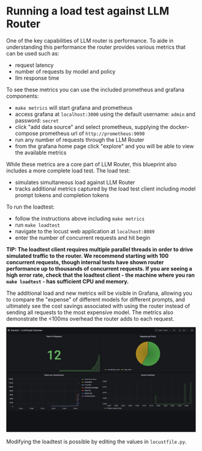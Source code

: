 # Running a load test against LLM Router

One of the key capabilities of LLM router is performance. To aide in understanding this performance the router provides various metrics that can be used such as:

- request latency
- number of requests by model and policy
- llm response time

To see these metrics you can use the included prometheus and grafana components:

- `make metrics` will start grafana and prometheus
- access grafana at `localhost:3000` using the default username: `admin` and password: `secret` 
- click "add data source" and select prometheus, supplying the docker-compose prometheus url of `http://prometheus:9090`
- run any number of requests through the LLM Router
- from the grafana home page click "explore" and you will be able to view the available metrics

While these metrics are a core part of LLM Router, this blueprint also includes a more complete load test. The load test:
- simulates simultaneous load against LLM Router
- tracks additional metrics captured by the load test client including model prompt tokens and completion tokens

To run the loadtest: 
- follow the instructions above including `make metrics`    
- run `make loadtest`
- navigate to the locust web application at `localhost:8089`
- enter the number of concurrent requests and hit begin

**TIP: The loadtest client requires multiple parallel threads in order to drive simulated traffic to the router. We recommend starting with 100 concurrent requests, though internal tests have shown router performance up to thousands of concurrent requests. If you are seeing a high error rate, check that the loadtest client - the machine where you ran `make loadtest` - has sufficient CPU and memory.**

The additional load and new metrics will be visible in Grafana, allowing you to compare the "expense" of different models for different prompts, and ultimately see the cost savings associated with using the router instead of sending all requests to the most expensive model. The metrics also demonstrate the <100ms overhead the router adds to each request.

![grafana load test dashboard](../../assets/loadtest_dashboard.png)

Modifying the loadtest is possible by editing the values in `locustfile.py`. 